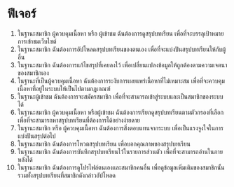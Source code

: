 # ฟีเจอร์
1.	ในฐานะสมาชิก ผู้ควบคุมเนื้อหา หรือ ผู้เข้าชม ฉันต้องการดูสรุปบทเรียน เพื่อที่จะบรรลุเป้าหมายการเข้าชมเว็บไซต์
2.	ในฐานะสมาชิก ฉันต้องการอัปโหลดสรุปบทเรียนของตนเอง เพื่อที่จะแบ่งปันสรุปบทเรียนให้กับผู้อื่น
3.	ในฐานะสมาชิก ฉันต้องการแก้ไขสรุปที่เคยลงไว้ เพื่อเปลี่ยนแปลงข้อมูลให้ถูกต้องตามความเจตนาของสมาชิกเอง
4.	ในฐานะที่เป็นผู้ควบคุมเนื้อหา ฉันต้องการระงับการเผยแพร่เนื้อหาที่ไม่เหมาะสม เพื่อที่จะควบคุมเนื้อหาที่อยู่ในระบบให้เป็นไปตามกฎเกณฑ์
5.	ในฐานะผู้เข้าชม ฉันต้องการจะสมัครสมาชิก เพื่อที่จะสามารถเข้าสู่ระบบและเป็นสมาชิกของระบบได้
6.	ในฐานะสมาชิก ผู้ควบคุมเนื้อหา หรือผู้เข้าชม ฉันต้องการเรียกดูสรุปบทเรียนตามตัวกรองที่เลือกเพื่อที่จะสามารถหาสรุปบทเรียนที่ต้องการได้อย่างง่ายดาย
7.	ในฐานะสมาชิก หรือ ผู้ควบคุมเนื้อหา ฉันต้องการสิ่งตอบแทนจากระบบ เพื่อเป็นแรงจูงใจในการแบ่งปันสรุปต่อไป
8.	ในฐานะสมาชิก ฉันต้องการโหวตสรุปบทเรียน เพื่อบอกคุณภาพของสรุปบทเรียน
9.	ในฐานะสมาชิก ฉันต้องการบันทึกสรุปบทเรียนไว้ในรายการส่วนตัว เพื่อที่จะสามารถอ่านในภายหลังได้
10.	ในฐานะสมาชิก ฉันต้องการดูโปรไฟล์ตนเองและสมาชิกคนอื่น เพื่อดูข้อมูลเพิ่มเติมของสมาชิกนั้น รวมทั้งสรุปบทเรียนที่สมาชิกดังกล่าวอัปโหลด
